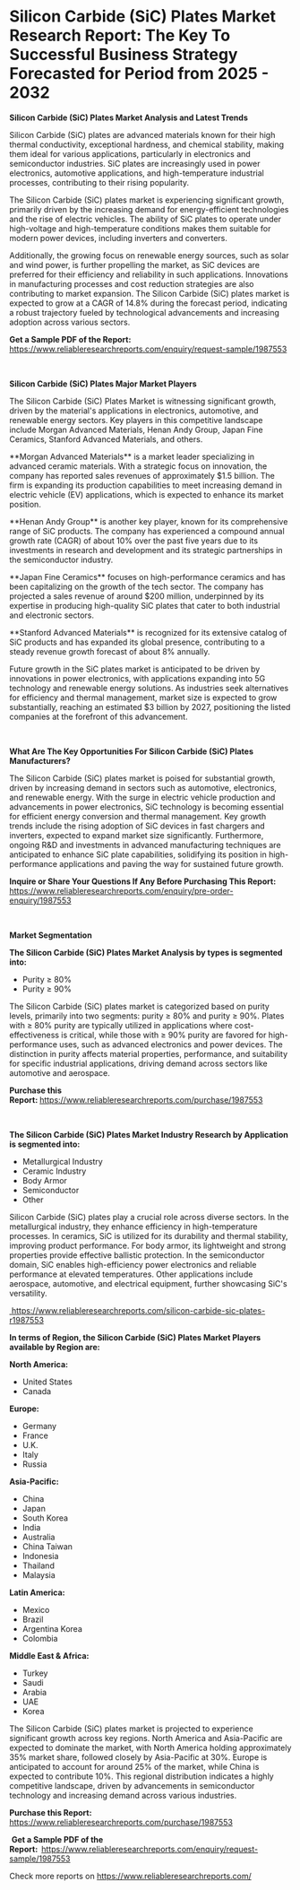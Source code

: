 <p><h1>Silicon Carbide (SiC) Plates Market Research Report: The Key To Successful Business Strategy Forecasted for Period from 2025 - 2032</h1></p><p><strong>Silicon Carbide (SiC) Plates Market Analysis and Latest Trends</strong></p>
<p><p>Silicon Carbide (SiC) plates are advanced materials known for their high thermal conductivity, exceptional hardness, and chemical stability, making them ideal for various applications, particularly in electronics and semiconductor industries. SiC plates are increasingly used in power electronics, automotive applications, and high-temperature industrial processes, contributing to their rising popularity.</p><p>The Silicon Carbide (SiC) plates market is experiencing significant growth, primarily driven by the increasing demand for energy-efficient technologies and the rise of electric vehicles. The ability of SiC plates to operate under high-voltage and high-temperature conditions makes them suitable for modern power devices, including inverters and converters.</p><p>Additionally, the growing focus on renewable energy sources, such as solar and wind power, is further propelling the market, as SiC devices are preferred for their efficiency and reliability in such applications. Innovations in manufacturing processes and cost reduction strategies are also contributing to market expansion. The Silicon Carbide (SiC) plates market is expected to grow at a CAGR of 14.8% during the forecast period, indicating a robust trajectory fueled by technological advancements and increasing adoption across various sectors.</p></p>
<p><strong>Get a Sample PDF of the Report:&nbsp;</strong> <a href="https://www.reliableresearchreports.com/enquiry/request-sample/1987553?utm_campaign=2002&utm_medium=2&utm_source=Github&utm_content=ia&utm_term=05022025&utm_id=silicon-carbide-sic-plates">https://www.reliableresearchreports.com/enquiry/request-sample/1987553</a></p>
<p>&nbsp;</p>
<p><strong>Silicon Carbide (SiC) Plates Major Market Players</strong></p>
<p><p>The Silicon Carbide (SiC) Plates Market is witnessing significant growth, driven by the material's applications in electronics, automotive, and renewable energy sectors. Key players in this competitive landscape include Morgan Advanced Materials, Henan Andy Group, Japan Fine Ceramics, Stanford Advanced Materials, and others.</p><p>**Morgan Advanced Materials** is a market leader specializing in advanced ceramic materials. With a strategic focus on innovation, the company has reported sales revenues of approximately $1.5 billion. The firm is expanding its production capabilities to meet increasing demand in electric vehicle (EV) applications, which is expected to enhance its market position.</p><p>**Henan Andy Group** is another key player, known for its comprehensive range of SiC products. The company has experienced a compound annual growth rate (CAGR) of about 10% over the past five years due to its investments in research and development and its strategic partnerships in the semiconductor industry.</p><p>**Japan Fine Ceramics** focuses on high-performance ceramics and has been capitalizing on the growth of the tech sector. The company has projected a sales revenue of around $200 million, underpinned by its expertise in producing high-quality SiC plates that cater to both industrial and electronic sectors.</p><p>**Stanford Advanced Materials** is recognized for its extensive catalog of SiC products and has expanded its global presence, contributing to a steady revenue growth forecast of about 8% annually. </p><p>Future growth in the SiC plates market is anticipated to be driven by innovations in power electronics, with applications expanding into 5G technology and renewable energy solutions. As industries seek alternatives for efficiency and thermal management, market size is expected to grow substantially, reaching an estimated $3 billion by 2027, positioning the listed companies at the forefront of this advancement.</p></p>
<p>&nbsp;</p>
<p><strong>What Are The Key Opportunities For Silicon Carbide (SiC) Plates Manufacturers?</strong></p>
<p><p>The Silicon Carbide (SiC) plates market is poised for substantial growth, driven by increasing demand in sectors such as automotive, electronics, and renewable energy. With the surge in electric vehicle production and advancements in power electronics, SiC technology is becoming essential for efficient energy conversion and thermal management. Key growth trends include the rising adoption of SiC devices in fast chargers and inverters, expected to expand market size significantly. Furthermore, ongoing R&D and investments in advanced manufacturing techniques are anticipated to enhance SiC plate capabilities, solidifying its position in high-performance applications and paving the way for sustained future growth.</p></p>
<p><strong>Inquire or Share Your Questions If Any Before Purchasing This Report:</strong> <a href="https://www.reliableresearchreports.com/enquiry/pre-order-enquiry/1987553?utm_campaign=2002&utm_medium=2&utm_source=Github&utm_content=ia&utm_term=05022025&utm_id=silicon-carbide-sic-plates">https://www.reliableresearchreports.com/enquiry/pre-order-enquiry/1987553</a></p>
<p>&nbsp;</p>
<p><strong>Market Segmentation</strong></p>
<p><strong>The Silicon Carbide (SiC) Plates Market Analysis by types is segmented into:</strong></p>
<p><ul><li>Purity ≥ 80%</li><li>Purity ≥ 90%</li></ul></p>
<p><p>The Silicon Carbide (SiC) plates market is categorized based on purity levels, primarily into two segments: purity ≥ 80% and purity ≥ 90%. Plates with ≥ 80% purity are typically utilized in applications where cost-effectiveness is critical, while those with ≥ 90% purity are favored for high-performance uses, such as advanced electronics and power devices. The distinction in purity affects material properties, performance, and suitability for specific industrial applications, driving demand across sectors like automotive and aerospace.</p></p>
<p><strong>Purchase this Report:&nbsp;</strong><a href="https://www.reliableresearchreports.com/purchase/1987553?utm_campaign=2002&utm_medium=2&utm_source=Github&utm_content=ia&utm_term=05022025&utm_id=silicon-carbide-sic-plates">https://www.reliableresearchreports.com/purchase/1987553</a></p>
<p>&nbsp;</p>
<p><strong>The Silicon Carbide (SiC) Plates Market Industry Research by Application is segmented into:</strong></p>
<p><ul><li>Metallurgical Industry</li><li>Ceramic Industry</li><li>Body Armor</li><li>Semiconductor</li><li>Other</li></ul></p>
<p><p>Silicon Carbide (SiC) plates play a crucial role across diverse sectors. In the metallurgical industry, they enhance efficiency in high-temperature processes. In ceramics, SiC is utilized for its durability and thermal stability, improving product performance. For body armor, its lightweight and strong properties provide effective ballistic protection. In the semiconductor domain, SiC enables high-efficiency power electronics and reliable performance at elevated temperatures. Other applications include aerospace, automotive, and electrical equipment, further showcasing SiC's versatility.</p></p>
<p><a href="https://www.reliableresearchreports.com/silicon-carbide-sic-plates-r1987553?utm_campaign=2002&utm_medium=2&utm_source=Github&utm_content=ia&utm_term=05022025&utm_id=silicon-carbide-sic-plates">&nbsp;https://www.reliableresearchreports.com/silicon-carbide-sic-plates-r1987553</a></p>
<p><strong>In terms of Region, the Silicon Carbide (SiC) Plates Market Players available by Region are:</strong></p>
<p>
    <p> <strong> North America: </strong>
        <ul>
            <li>United States</li>
            <li>Canada</li>
        </ul>
        </p> 
    <p> <strong> Europe: </strong>
        <ul>
            <li>Germany</li>
            <li>France</li>
            <li>U.K.</li>
            <li>Italy</li>
            <li>Russia</li>
        </ul>
        </p> 
    <p> <strong> Asia-Pacific: </strong>
        <ul>
            <li>China</li>
            <li>Japan</li>
            <li>South Korea</li>
            <li>India</li>
            <li>Australia</li>
            <li>China Taiwan</li>
            <li>Indonesia</li>
            <li>Thailand</li>
            <li>Malaysia</li>
        </ul>
        </p> 
    <p> <strong> Latin America: </strong>
        <ul>
            <li>Mexico</li>
            <li>Brazil</li>
            <li>Argentina Korea</li>
            <li>Colombia</li>
        </ul>
        </p> 
    <p> <strong> Middle East & Africa: </strong>
        <ul>
            <li>Turkey</li>
            <li>Saudi</li>
            <li>Arabia</li>
            <li>UAE</li>
            <li>Korea</li>
        </ul>
    </p>
    </p>
<p><p>The Silicon Carbide (SiC) plates market is projected to experience significant growth across key regions. North America and Asia-Pacific are expected to dominate the market, with North America holding approximately 35% market share, followed closely by Asia-Pacific at 30%. Europe is anticipated to account for around 25% of the market, while China is expected to contribute 10%. This regional distribution indicates a highly competitive landscape, driven by advancements in semiconductor technology and increasing demand across various industries.</p></p>
<p><strong>Purchase this Report: </strong><a href="https://www.reliableresearchreports.com/purchase/1987553?utm_campaign=2002&utm_medium=2&utm_source=Github&utm_content=ia&utm_term=05022025&utm_id=silicon-carbide-sic-plates">https://www.reliableresearchreports.com/purchase/1987553</a></p>
<p>&nbsp;<strong>Get a Sample PDF of the Report:&nbsp;&nbsp;</strong><a href="https://www.reliableresearchreports.com/enquiry/request-sample/1987553?utm_campaign=2002&utm_medium=2&utm_source=Github&utm_content=ia&utm_term=05022025&utm_id=silicon-carbide-sic-plates">https://www.reliableresearchreports.com/enquiry/request-sample/1987553</a></p>
<p><strong></strong></p>
<p>Check more reports on <a href="https://www.reliableresearchreports.com/?utm_campaign=2002&utm_medium=2&utm_source=Github&utm_content=ia&utm_term=05022025&utm_id=silicon-carbide-sic-plates">https://www.reliableresearchreports.com/</a></p>
